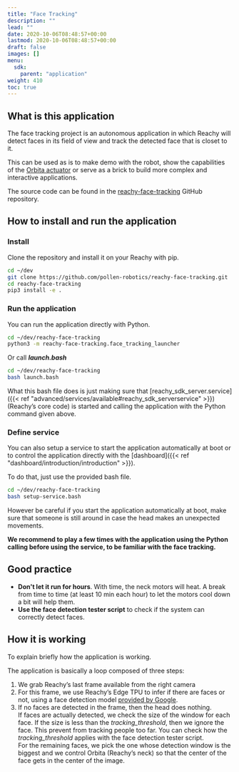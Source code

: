 ```yaml
---
title: "Face Tracking"
description: ""
lead: ""
date: 2020-10-06T08:48:57+00:00
lastmod: 2020-10-06T08:48:57+00:00
draft: false
images: []
menu:
  sdk:
    parent: "application"
weight: 410
toc: true
---
```


## What is this application

The face tracking project is an autonomous application in which Reachy will detect faces in its field of view and track the detected face that is closet to it.

This can be used as is to make demo with the robot, show the capabilities of the [Orbita actuator](http://localhost:1313/sdk/first-moves/head/#reachys-neck-orbita-actuator) or serve as a brick to build more complex and interactive applications.

The source code can be found in the <a href="https://github.com/pollen-robotics/reachy-face-tracking" target="_blank">reachy-face-tracking</a> GitHub repository.

## How to install and run the application

### Install

Clone the repository and install it on your Reachy with pip.

```bash
cd ~/dev
git clone https://github.com/pollen-robotics/reachy-face-tracking.git
cd reachy-face-tracking
pip3 install -e .
```

### Run the application
You can run the application directly with Python.
```bash
cd ~/dev/reachy-face-tracking
python3 -m reachy-face-tracking.face_tracking_launcher
```

Or call ***launch.bash***

```bash
cd ~/dev/reachy-face-tracking
bash launch.bash
```

What this bash file does is just making sure that [reachy_sdk_server.service]({{< ref "advanced/services/available#reachy_sdk_serverservice" >}}) (Reachy’s core code) is started and calling the application with the Python command given above.

### Define service
You can also setup a service to start the application automatically at boot or to control the application directly with the [dashboard]({{< ref "dashboard/introduction/introduction" >}}).

To do that, just use the provided bash file.
```bash
cd ~/dev/reachy-face-tracking
bash setup-service.bash
```
However be careful if you start the application automatically at boot, make sure that someone is still around in case the head makes an unexpected movements.

**We recommend to play a few times with the application using the Python calling before using the service, to be familiar with the face tracking.**

## Good practice

- **Don't let it run for hours**. With time, the neck motors will heat. A break from time to time (at least 10 min each hour) to let the motors cool down a bit will help them.
- **Use the face detection tester script** to check if the system can correctly detect faces.

## How it is working

To explain briefly how the application is working. 

The application is basically a loop composed of three steps:

1. We grab Reachy’s last frame available from the right camera
2. For this frame, we use Reachy’s Edge TPU to infer if there are faces or not, using a face detection model [provided by Google](https://coral.ai/models/object-detection/).
3. If no faces are detected in the frame, then the head does nothing. </br>
  If faces are actually detected, we check the size of the window for each face. If the size is less than the *tracking_threshold*, then we ignore the face. This prevent from tracking people too far. You can check how the *tracking_threshold* applies with the face detection tester script.</br>
  For the remaining faces, we pick the one whose detection window is the biggest and we control Orbita (Reachy’s neck) so that the center of the face gets in the center of the image.